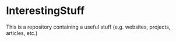 # InterestingStuff
This is a repository containing a useful stuff (e.g. websites, projects, articles, etc.)
